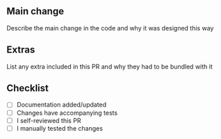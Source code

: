 ## Main change

Describe the main change in the code and why it was designed this way

## Extras

List any extra included in this PR and why they had to be bundled with it

## Checklist

- [ ] Documentation added/updated
- [ ] Changes have accompanying tests
- [ ] I self-reviewed this PR
- [ ] I manually tested the changes
